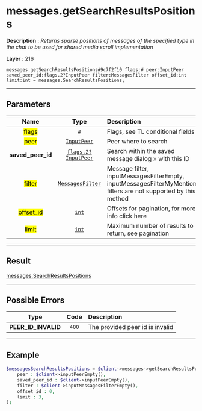 # messages.getSearchResultsPositions

**Description** : *Returns sparse positions of messages of the specified type in the chat to be used for shared media scroll implementation*

**Layer** : 216

```tl
messages.getSearchResultsPositions#9c7f2f10 flags:# peer:InputPeer saved_peer_id:flags.2?InputPeer filter:MessagesFilter offset_id:int limit:int = messages.SearchResultsPositions;
```

---

## Parameters

| Name | Type | Description |
| :---: | :---: | :--- |
| <mark>flags</mark> | [`#`](type/#) | Flags, see TL conditional fields |
| <mark>peer</mark> | [`InputPeer`](type/InputPeer) | Peer where to search |
| **saved_peer_id** | [`flags.2?InputPeer`](type/InputPeer) | Search within the saved message dialog » with this ID |
| <mark>filter</mark> | [`MessagesFilter`](type/MessagesFilter) | Message filter, inputMessagesFilterEmpty, inputMessagesFilterMyMentions filters are not supported by this method |
| <mark>offset_id</mark> | [`int`](type/int) | Offsets for pagination, for more info click here |
| <mark>limit</mark> | [`int`](type/int) | Maximum number of results to return, see pagination |

---

## Result

[messages.SearchResultsPositions](type/messages.SearchResultsPositions)

---

## Possible Errors

| Type | Code | Description |
| :---: | :---: | :--- |
| **PEER_ID_INVALID** | `400` | The provided peer id is invalid |

---

## Example

```php
$messagesSearchResultsPositions = $client->messages->getSearchResultsPositions(
	peer : $client->inputPeerEmpty(),
	saved_peer_id : $client->inputPeerEmpty(),
	filter : $client->inputMessagesFilterEmpty(),
	offset_id : 0,
	limit : 3,
);
```